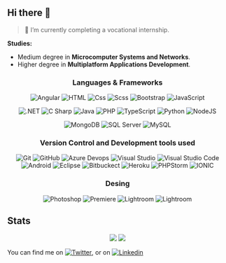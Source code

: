 ## Hi there 👋

> 🔭 I’m currently completing a vocational internship.

**Studies:**
- Medium degree in **Microcomputer Systems and Networks**.
- Higher degree in **Multiplatform Applications Development**.

<h3 align="center">Languages & Frameworks</h3>
<p align="center">
  <img alt="Angular" src="https://img.shields.io/badge/Angular-DD0031?logo=angular&logoColor=white&style=flat" />
  <img alt="HTML" src="https://img.shields.io/badge/HTML-E34F26?logo=html5&logoColor=white&style=flat" />
  <img alt="Css" src="https://img.shields.io/badge/CSS-1572B6?logo=css3&logoColor=white&style=flat" />
  <img alt="Scss" src="https://img.shields.io/badge/Scss-CC6699?logo=sass&logoColor=white&style=flat" />
  <img alt="Bootstrap" src="https://img.shields.io/badge/Bootstrap-7952B3?&logo=bootstrap&logoColor=white&style=flat"/>
  <img alt="JavaScript" src="https://img.shields.io/badge/JavaScript-323330?style=flat&logo=javascript&logoColor=F7DF1E" />
  </p>
  <p align="center">
  <img alt=".NET" src="https://img.shields.io/badge/.NET-5C2D91?style=flat&logo=.net&logoColor=white"/>
  <img alt="C Sharp" src="https://img.shields.io/badge/C%23-239120?logo=c-sharp&logoColor=white&style=flat" />
  <img alt="Java" src="https://img.shields.io/badge/Java-ED8B00?style=flat&logo=java&logoColor=white"/>
  <img alt="PHP" src="https://img.shields.io/badge/PHP-777BB4?style=flat&logo=php&logoColor=white" />
  <img alt="TypeScript" src="https://img.shields.io/badge/TypeScript-3178C6?logo=typescript&logoColor=white&style=flat" />
  <img alt="Python" src="https://img.shields.io/badge/Python-3776AB?style=for-the-badge&logo=python&logoColor=white&style=flat" />
  <img alt="NodeJS" src="https://img.shields.io/badge/Node.js-339933?logo=node.js&logoColor=white&style=flat" />
  </p>
  <p align="center">
  <img alt="MongoDB" src="https://img.shields.io/badge/MongoDB-47A248?logo=mongodb&logoColor=white&style=flat" />
  <img alt="SQL Server" src="https://img.shields.io/badge/SQL Server-CC2927?logo=microsoft+sql+server&logoColor=white&style=flat" />
  <img alt="MySQL" src="https://img.shields.io/badge/MySQL-005C84?style=flat&logo=mysql&logoColor=white" />
</p>

<h3 align="center">Version Control and Development tools used</h3>
<p align="center">
  <img alt="Git" src="https://img.shields.io/badge/Git-F05032?logo=git&logoColor=white&style=flat" />
  <img alt="GitHub" src="https://img.shields.io/badge/GitHub-181717?logo=github&logoColor=white&style=flat" />
  <img alt="Azure Devops" src="https://img.shields.io/badge/Azure DevOps-0078D7?logo=azure+devops&logoColor=white&style=flat" />
  <img alt="Visual Studio" src="https://img.shields.io/badge/Visual Studio-5C2D91?logo=visual+studio&logoColor=white&style=flat" />
  <img alt="Visual Studio Code" src="https://img.shields.io/badge/Visual Studio Code-007ACC?logo=visual+studio+code&logoColor=white&style=flat" />
  <img alt="Android" src="https://img.shields.io/badge/Android_Studio-3DDC84?style=flat&logo=android-studio&logoColor=white" />
  <img alt="Eclipse" src="https://img.shields.io/badge/Eclipse-2C2255?style=flat&logo=eclipse&logoColor=whit" />
  <img alt="Bitbuckect" src="https://img.shields.io/badge/Bitbucket-0747a6?style=flat&logo=bitbucket&logoColor=white" />
  <img alt="Heroku" src="https://img.shields.io/badge/Heroku-430098?style=flat&logo=heroku&logoColor=white" />
  <img alt="PHPStorm" src="http://img.shields.io/badge/-PHPStorm-181717?style=flat&logo=phpstorm&logoColor=white" />
  <img alt="IONIC" src="https://img.shields.io/badge/Ionic-3880FF?style=flat&logo=ionic&logoColor=white" />
</p>

<h3 align="center">Desing</h3>
<p align="center"> 
  <img alt="Photoshop" src="https://img.shields.io/badge/Adobe%20Photoshop-31A8FF?style=flat&logo=Adobe%20Photoshop&logoColor=black" />
  <img alt="Premiere" src="https://img.shields.io/badge/Adobe%20Premiere%20Pro-9999FF?style=flat&logo=Adobe%20Premiere%20Pro&logoColor=white" />
  <img alt="Lightroom" src="https://img.shields.io/badge/Adobe%20Lightroom-31A8FF?style=flat&logo=Adobe%20Lightroom&logoColor=white" />
  <img alt="Lightroom" src="https://img.shields.io/badge/Canva-%2300C4CC.svg?&style=flat&logo=Canva&logoColor=white" />

</p>


## Stats
<p align="center"> 
  <img src="https://github-readme-stats.vercel.app/api?username=pablo-zk&show_icons=true&theme=dark" />
  <img src="https://github-readme-streak-stats.herokuapp.com/?user=pablo-zk&theme=dark" />

</p>

You can find me on <a href="https://twitter.com/ZyKo_4">
  <img
    alt="Twitter"
    src="https://img.shields.io/badge/Twitter-1DA1F2?logo=twitter&logoColor=white&style=flat"
  /></a>, or on <a href="https://www.linkedin.com/in/pablo-zuniga-sola/">
  <img
    alt="Linkedin"
    src="https://img.shields.io/badge/linkedin-0077B5?logo=linkedin&logoColor=white&style=flat"
  />
</a>
